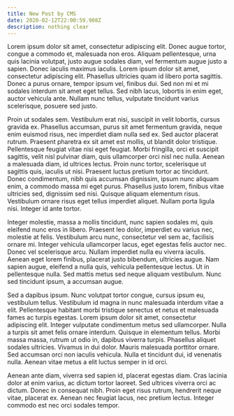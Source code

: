 ```yaml
---
title: New Post by CMS
date: 2020-02-12T22:00:59.908Z
description: nothing clear
---
```

Lorem ipsum dolor sit amet, consectetur adipiscing elit. Donec augue tortor, congue a commodo et, malesuada non eros. Aliquam pellentesque, urna quis lacinia volutpat, justo augue sodales diam, vel fermentum augue justo a sapien. Donec iaculis maximus iaculis. Lorem ipsum dolor sit amet, consectetur adipiscing elit. Phasellus ultricies quam id libero porta sagittis. Donec a purus ornare, tempor ipsum vel, finibus dui. Sed non mi et mi sodales interdum sit amet eget tellus. Sed nibh lacus, lobortis in enim eget, auctor vehicula ante. Nullam nunc tellus, vulputate tincidunt varius scelerisque, posuere sed justo.

Proin ut sodales sem. Vestibulum erat nisi, suscipit in velit lobortis, cursus gravida ex. Phasellus accumsan, purus sit amet fermentum gravida, neque enim euismod risus, nec imperdiet diam nulla sed ex. Sed auctor placerat rutrum. Praesent pharetra ex sit amet est mollis, ut blandit dolor tristique. Pellentesque feugiat vitae nisi eget feugiat. Morbi fringilla, orci et suscipit sagittis, velit nisl pulvinar diam, quis ullamcorper orci nisl nec nulla. Aenean a malesuada diam, id ultrices lectus. Proin nunc tortor, scelerisque ut sagittis quis, iaculis ut nisi. Praesent luctus pretium tortor ac tincidunt. Donec condimentum, nibh quis accumsan dignissim, ipsum nunc aliquam enim, a commodo massa mi eget purus. Phasellus justo lorem, finibus vitae ultricies sed, dignissim sed nisi. Quisque aliquam elementum risus. Vestibulum ornare risus eget tellus imperdiet aliquet. Nullam porta ligula nisi. Integer id ante tortor.

Integer molestie, massa a mollis tincidunt, nunc sapien sodales mi, quis eleifend nunc eros in libero. Praesent leo dolor, imperdiet eu varius nec, molestie at felis. Vestibulum arcu nunc, consectetur vel sem ac, facilisis ornare mi. Integer vehicula ullamcorper lacus, eget egestas felis auctor nec. Donec vel scelerisque arcu. Nullam imperdiet nulla eu viverra iaculis. Aenean eget lorem finibus, placerat justo bibendum, ultricies augue. Nam sapien augue, eleifend a nulla quis, vehicula pellentesque lectus. Ut in pellentesque nulla. Sed mattis metus sed neque aliquam vestibulum. Nunc sed tincidunt ipsum, a accumsan augue.

Sed a dapibus ipsum. Nunc volutpat tortor congue, cursus ipsum eu, vestibulum tellus. Vestibulum id magna in nunc malesuada interdum vitae a elit. Pellentesque habitant morbi tristique senectus et netus et malesuada fames ac turpis egestas. Lorem ipsum dolor sit amet, consectetur adipiscing elit. Integer vulputate condimentum metus sed ullamcorper. Nulla a turpis sit amet felis ornare interdum. Quisque in elementum tellus. Morbi massa massa, rutrum ut odio in, dapibus viverra turpis. Phasellus aliquet sodales ultricies. Vivamus in dui dolor. Mauris malesuada porttitor ornare. Sed accumsan orci non iaculis vehicula. Nulla et tincidunt dui, id venenatis nulla. Aenean vitae metus a elit luctus semper in id orci.

Aenean ante diam, viverra sed sapien id, placerat egestas diam. Cras lacinia dolor at enim varius, ac dictum tortor laoreet. Sed ultrices viverra orci ac dictum. Donec in consequat nibh. Proin eget risus rutrum, hendrerit neque vitae, placerat ex. Aenean nec feugiat lacus, nec pretium lectus. Integer commodo est nec orci sodales tempor.
